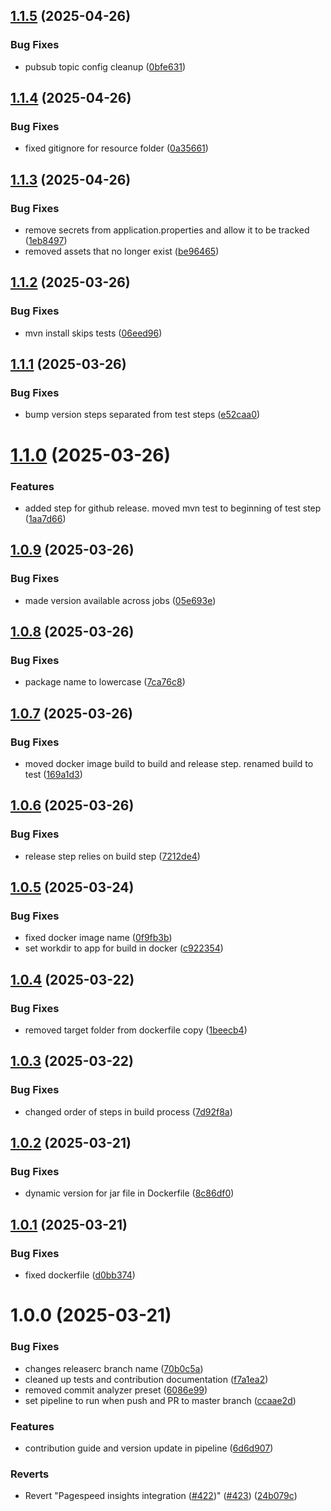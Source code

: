 ## [1.1.5](https://github.com/deepthought42/CrawlerApi/compare/v1.1.4...v1.1.5) (2025-04-26)


### Bug Fixes

* pubsub topic config cleanup ([0bfe631](https://github.com/deepthought42/CrawlerApi/commit/0bfe6318c643efd14a92db3f9cbd8cb3e5caf5b4))

## [1.1.4](https://github.com/deepthought42/CrawlerApi/compare/v1.1.3...v1.1.4) (2025-04-26)


### Bug Fixes

* fixed gitignore for resource folder ([0a35661](https://github.com/deepthought42/CrawlerApi/commit/0a35661f9b42097878f0f441a77a3b2741958194))

## [1.1.3](https://github.com/deepthought42/CrawlerApi/compare/v1.1.2...v1.1.3) (2025-04-26)


### Bug Fixes

* remove secrets from application.properties and allow it to be tracked ([1eb8497](https://github.com/deepthought42/CrawlerApi/commit/1eb8497d635c0dfc6e3804883d633a511fd3b76c))
* removed assets that no longer exist ([be96465](https://github.com/deepthought42/CrawlerApi/commit/be9646544847ef6e76a4f67e8c47c1d222582eae))

## [1.1.2](https://github.com/deepthought42/CrawlerApi/compare/v1.1.1...v1.1.2) (2025-03-26)


### Bug Fixes

* mvn install skips tests ([06eed96](https://github.com/deepthought42/CrawlerApi/commit/06eed967f5f0dc76321c179fc243454720b99cc5))

## [1.1.1](https://github.com/deepthought42/CrawlerApi/compare/v1.1.0...v1.1.1) (2025-03-26)


### Bug Fixes

* bump version steps separated from test steps ([e52caa0](https://github.com/deepthought42/CrawlerApi/commit/e52caa0ff3f96f2ac84fab6850298edef5ee870f))

# [1.1.0](https://github.com/deepthought42/CrawlerApi/compare/v1.0.9...v1.1.0) (2025-03-26)


### Features

* added step for github release. moved mvn test to beginning of test step ([1aa7d66](https://github.com/deepthought42/CrawlerApi/commit/1aa7d66d5276c84918d1bf0b915a4f3e32884597))

## [1.0.9](https://github.com/deepthought42/CrawlerApi/compare/v1.0.8...v1.0.9) (2025-03-26)


### Bug Fixes

* made version available across jobs ([05e693e](https://github.com/deepthought42/CrawlerApi/commit/05e693e83700a37c1f3791f5aa546756dea55697))

## [1.0.8](https://github.com/deepthought42/CrawlerApi/compare/v1.0.7...v1.0.8) (2025-03-26)


### Bug Fixes

* package name to lowercase ([7ca76c8](https://github.com/deepthought42/CrawlerApi/commit/7ca76c835042b8f190f3cc8f56995d61c0401109))

## [1.0.7](https://github.com/deepthought42/CrawlerApi/compare/v1.0.6...v1.0.7) (2025-03-26)


### Bug Fixes

* moved docker image build to build and release step. renamed build to test ([169a1d3](https://github.com/deepthought42/CrawlerApi/commit/169a1d3d06394b99d31394cd701a57e4fae4efde))

## [1.0.6](https://github.com/deepthought42/CrawlerApi/compare/v1.0.5...v1.0.6) (2025-03-26)


### Bug Fixes

* release step relies on build step ([7212de4](https://github.com/deepthought42/CrawlerApi/commit/7212de458211a6ab6c2cfe6b1f3840c61c4a85cc))

## [1.0.5](https://github.com/deepthought42/CrawlerApi/compare/v1.0.4...v1.0.5) (2025-03-24)


### Bug Fixes

* fixed docker image name ([0f9fb3b](https://github.com/deepthought42/CrawlerApi/commit/0f9fb3bc028da58df287a99b1173658bb0dd1dff))
* set workdir to app for build in docker ([c922354](https://github.com/deepthought42/CrawlerApi/commit/c92235410ff3ff1da5833a940d4a33c313100c7c))

## [1.0.4](https://github.com/deepthought42/CrawlerApi/compare/v1.0.3...v1.0.4) (2025-03-22)


### Bug Fixes

* removed target folder from dockerfile copy ([1beecb4](https://github.com/deepthought42/CrawlerApi/commit/1beecb437cb80a59e43ba6810835b76378f41706))

## [1.0.3](https://github.com/deepthought42/CrawlerApi/compare/v1.0.2...v1.0.3) (2025-03-22)


### Bug Fixes

* changed order of steps in build process ([7d92f8a](https://github.com/deepthought42/CrawlerApi/commit/7d92f8ace0f549b65ade5e7faf002698889266f5))

## [1.0.2](https://github.com/deepthought42/CrawlerApi/compare/v1.0.1...v1.0.2) (2025-03-21)


### Bug Fixes

* dynamic version for jar file in Dockerfile ([8c86df0](https://github.com/deepthought42/CrawlerApi/commit/8c86df0608cd20da9f1cb21ca07662e74e8515cb))

## [1.0.1](https://github.com/deepthought42/CrawlerApi/compare/v1.0.0...v1.0.1) (2025-03-21)


### Bug Fixes

* fixed dockerfile ([d0bb374](https://github.com/deepthought42/CrawlerApi/commit/d0bb3741ed400a27459a0a08aca75422534657cc))

# 1.0.0 (2025-03-21)


### Bug Fixes

* changes releaserc branch name ([70b0c5a](https://github.com/deepthought42/CrawlerApi/commit/70b0c5a3f2f622d8abe6f4bc3d8ceaacc5f53e6d))
* cleaned up tests and contribution documentation ([f7a1ea2](https://github.com/deepthought42/CrawlerApi/commit/f7a1ea21f1120e42b39926ef81707d9c76c6b178))
* removed commit analyzer preset ([6086e99](https://github.com/deepthought42/CrawlerApi/commit/6086e99838dd44712f49dc68f75f769e0c967ad6))
* set pipeline to run when push and PR to master branch ([ccaae2d](https://github.com/deepthought42/CrawlerApi/commit/ccaae2dcc0bf29daef313ac43dda1c052b36e53a))


### Features

* contribution guide and version update in pipeline ([6d6d907](https://github.com/deepthought42/CrawlerApi/commit/6d6d90770a15c9bfecb6eadb81a03bfe6012fb43))


### Reverts

* Revert "Pagespeed insights integration ([#422](https://github.com/deepthought42/CrawlerApi/issues/422))" ([#423](https://github.com/deepthought42/CrawlerApi/issues/423)) ([24b079c](https://github.com/deepthought42/CrawlerApi/commit/24b079c1bf35bcd0cebe6838fe792fc93d68d330))
